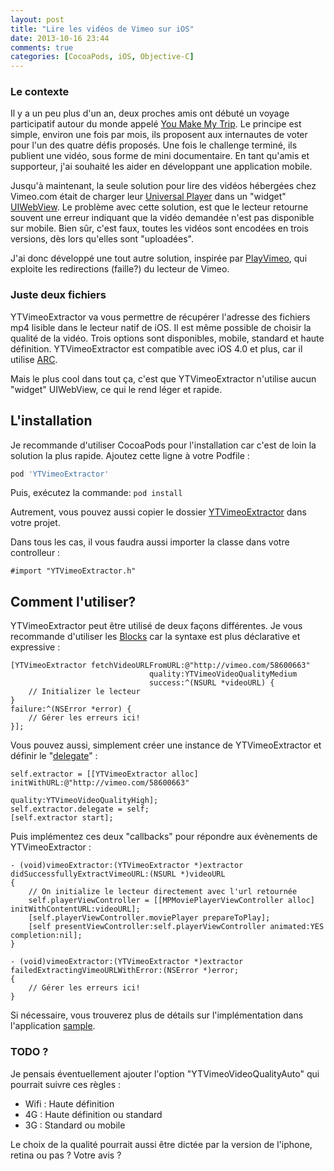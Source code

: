 ```yaml
---
layout: post
title: "Lire les vidéos de Vimeo sur iOS"
date: 2013-10-16 23:44
comments: true
categories: [CocoaPods, iOS, Objective-C]
---
```


### Le contexte

Il y a un peu plus d'un an, deux proches amis ont débuté un voyage participatif autour du monde appelé [You Make My Trip](http://www.youmakemytrip.com). Le principe est simple, environ une fois par mois, ils proposent aux internautes de voter pour l'un des quatre défis proposés. Une fois le challenge terminé, ils publient une vidéo, sous forme de mini documentaire. En tant qu'amis et supporteur, j'ai souhaité les aider en développant une application mobile.

Jusqu'à maintenant, la seule solution pour lire des vidéos hébergées chez Vimeo.com était de charger leur [Universal Player](http://developer.vimeo.com/player/embedding) dans un "widget" [UIWebView](https://developer.apple.com/library/ios/documentation/uikit/reference/UIWebView_Class/Reference/Reference.html). Le problème avec cette solution, est que le lecteur retourne souvent une erreur indiquant que la vidéo demandée n'est pas disponible sur mobile. Bien sûr, c'est faux, toutes les vidéos sont encodées en trois versions, dès lors qu'elles sont "uploadées".

J'ai donc développé une tout autre solution, inspirée par [PlayVimeo](https://github.com/tannauit/PlayVimeo), qui exploite les redirections (faille?) du lecteur de Vimeo.

### Juste deux fichiers

YTVimeoExtractor va vous permettre de récupérer l'adresse des fichiers mp4 lisible dans le lecteur natif de iOS. Il est même possible de choisir la qualité de la vidéo. Trois options sont disponibles, mobile, standard et haute définition. YTVimeoExtractor est compatible avec iOS 4.0 et plus, car il utilise [ARC](http://en.wikipedia.org/wiki/Automatic_Reference_Counting).

Mais le plus cool dans tout ça, c'est que YTVimeoExtractor n'utilise aucun "widget" UIWebView, ce qui le rend léger et rapide.

## L'installation

Je recommande d'utiliser CocoaPods pour l'installation car c'est de loin la solution la plus rapide. Ajoutez cette ligne à votre Podfile :

```ruby
pod 'YTVimeoExtractor'
```

Puis, exécutez la commande: `pod install`

Autrement, vous pouvez aussi copier le dossier [YTVimeoExtractor](https://github.com/lilfaf/YTVimeoExtractor/tree/master) dans votre projet.

Dans tous les cas, il vous faudra aussi importer la classe dans votre controlleur :

```objc
#import "YTVimeoExtractor.h"
```

## Comment l'utiliser?

YTVimeoExtractor peut être utilisé de deux façons différentes. Je vous recommande d'utiliser les [Blocks](https://developer.apple.com/library/ios/documentation/cocoa/conceptual/ProgrammingWithObjectiveC/WorkingwithBlocks/WorkingwithBlocks.html) car la syntaxe est plus déclarative et expressive :

```objc
[YTVimeoExtractor fetchVideoURLFromURL:@"http://vimeo.com/58600663"
                               quality:YTVimeoVideoQualityMedium
                               success:^(NSURL *videoURL) {
    // Initializer le lecteur
}
failure:^(NSError *error) {
    // Gérer les erreurs ici!
}];
```

Vous pouvez aussi, simplement créer une instance de YTVimeoExtractor et définir le "[delegate](https://developer.apple.com/library/ios/documentation/general/conceptual/CocoaEncyclopedia/DelegatesandDataSources/DelegatesandDataSources.html)" :

```objc
self.extractor = [[YTVimeoExtractor alloc] initWithURL:@"http://vimeo.com/58600663"
                                               quality:YTVimeoVideoQualityHigh];
self.extractor.delegate = self;
[self.extractor start];
```

Puis implémentez ces deux "callbacks" pour répondre aux évènements de YTVimeoExtractor :

```objc
- (void)vimeoExtractor:(YTVimeoExtractor *)extractor didSuccessfullyExtractVimeoURL:(NSURL *)videoURL
{
    // On initialize le lecteur directement avec l'url retournée
    self.playerViewController = [[MPMoviePlayerViewController alloc] initWithContentURL:videoURL];
    [self.playerViewController.moviePlayer prepareToPlay];
    [self presentViewController:self.playerViewController animated:YES completion:nil];
}

- (void)vimeoExtractor:(YTVimeoExtractor *)extractor failedExtractingVimeoURLWithError:(NSError *)error;
{
    // Gérer les erreurs ici!
}
```

Si nécessaire, vous trouverez plus de détails sur l'implémentation dans l'application [sample](https://github.com/lilfaf/YTVimeoExtractor/tree/master/Sample).

### TODO ?

Je pensais éventuellement ajouter l'option "YTVimeoVideoQualityAuto" qui pourrait suivre ces règles :

- Wifi : Haute définition
- 4G : Haute définition ou standard
- 3G : Standard ou mobile

Le choix de la qualité pourrait aussi être dictée par la version de l'iphone, retina ou pas ? Votre avis ?

<!-- more -->
